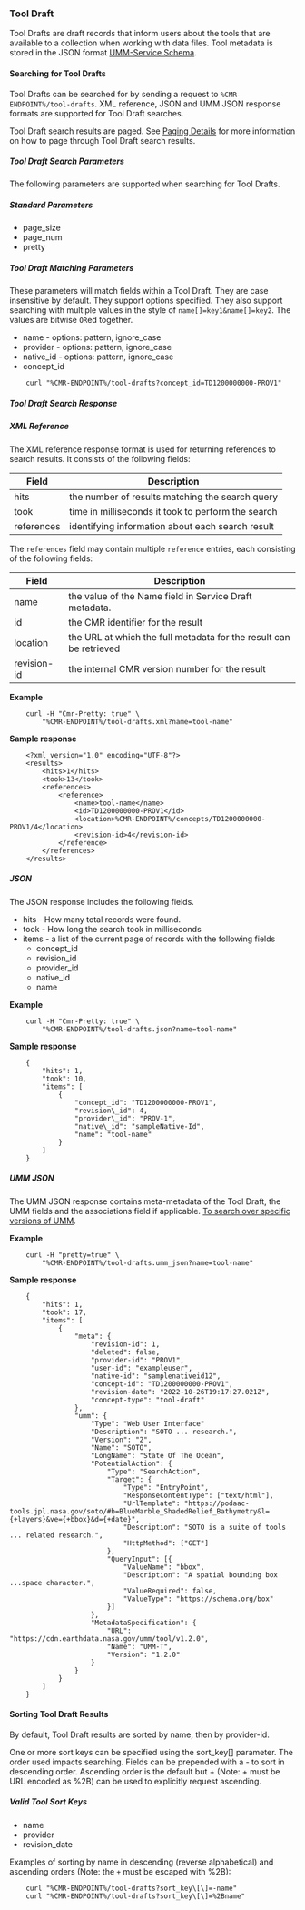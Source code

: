 ### <a name="tool-draft"></a> Tool Draft

Tool Drafts are draft records that inform users about the tools that are available to a collection when working with data files. Tool metadata is stored in the JSON format [UMM-Service Schema](https://git.earthdata.nasa.gov/projects/EMFD/repos/unified-metadata-model/browse/tool).

#### <a name="searching-for-tool-drafts"></a> Searching for Tool Drafts

Tool Drafts can be searched for by sending a request to `%CMR-ENDPOINT%/tool-drafts`. XML reference, JSON and UMM JSON response formats are supported for Tool Draft searches.

Tool Draft search results are paged. See [Paging Details](#paging-details) for more information on how to page through Tool Draft search results.

##### <a name="tool-draft-search-params"></a> Tool Draft Search Parameters

The following parameters are supported when searching for Tool Drafts.

##### Standard Parameters

* page\_size
* page\_num
* pretty

##### Tool Draft Matching Parameters

These parameters will match fields within a Tool Draft. They are case insensitive by default. They support options specified. They also support searching with multiple values in the style of `name[]=key1&name[]=key2`. The values are bitwise `OR`ed together.

* name - options: pattern, ignore\_case
* provider - options: pattern, ignore\_case
* native\_id - options: pattern, ignore\_case
* concept\_id

```
    curl "%CMR-ENDPOINT%/tool-drafts?concept_id=TD1200000000-PROV1"
```

##### <a name="tool-draft-search-response"></a> Tool Draft Search Response

##### XML Reference

The XML reference response format is used for returning references to search results. It consists of the following fields:

| Field      | Description                                        |
| ---------- | -------------------------------------------------- |
| hits       | the number of results matching the search query    |
| took       | time in milliseconds it took to perform the search |
| references | identifying information about each search result   |

The `references` field may contain multiple `reference` entries, each consisting of the following fields:

| Field       | Description                                                        |
| ----------- | ------------------------------------------------------------------ |
| name        | the value of the Name field in Service Draft metadata.      |
| id          | the CMR identifier for the result                                  |
| location    | the URL at which the full metadata for the result can be retrieved |
| revision-id | the internal CMR version number for the result                     |

__Example__

```
    curl -H "Cmr-Pretty: true" \
        "%CMR-ENDPOINT%/tool-drafts.xml?name=tool-name"
```

__Sample response__

```
    <?xml version="1.0" encoding="UTF-8"?>
    <results>
        <hits>1</hits>
        <took>13</took>
        <references>
            <reference>
                <name>tool-name</name>
                <id>TD1200000000-PROV1</id>
                <location>%CMR-ENDPOINT%/concepts/TD1200000000-PROV1/4</location>
                <revision-id>4</revision-id>
            </reference>
        </references>
    </results>
```

##### JSON

The JSON response includes the following fields.

* hits - How many total records were found.
* took - How long the search took in milliseconds
* items - a list of the current page of records with the following fields
  * concept\_id
  * revision\_id
  * provider\_id
  * native\_id
  * name

__Example__

```
    curl -H "Cmr-Pretty: true" \
        "%CMR-ENDPOINT%/tool-drafts.json?name=tool-name"
```

__Sample response__

```
    {
        "hits": 1,
        "took": 10,
        "items": [
            {
                "concept_id": "TD1200000000-PROV1",
                "revision\_id": 4,
                "provider\_id": "PROV-1",
                "native\_id": "sampleNative-Id",
                "name": "tool-name"
            }
        ]
    }
```

##### UMM JSON

The UMM JSON response contains meta-metadata of the Tool Draft, the UMM fields and the associations field if applicable. [To search over specific versions of UMM](#umm-json). 

__Example__

```
    curl -H "pretty=true" \
        "%CMR-ENDPOINT%/tool-drafts.umm_json?name=tool-name"
```

__Sample response__

```
    {
        "hits": 1,
        "took": 17,
        "items": [
            {
                "meta": {
                    "revision-id": 1,
                    "deleted": false,
                    "provider-id": "PROV1",
                    "user-id": "exampleuser",
                    "native-id": "samplenativeid12",
                    "concept-id": "TD1200000000-PROV1",
                    "revision-date": "2022-10-26T19:17:27.021Z",
                    "concept-type": "tool-draft"
                },
                "umm": {
                    "Type": "Web User Interface"
                    "Description": "SOTO ... research.",
                    "Version": "2",
                    "Name": "SOTO",
                    "LongName": "State Of The Ocean",
                    "PotentialAction": {
                        "Type": "SearchAction",
                        "Target": {
                            "Type": "EntryPoint",
                            "ResponseContentType": ["text/html"],
                            "UrlTemplate": "https://podaac-tools.jpl.nasa.gov/soto/#b=BlueMarble_ShadedRelief_Bathymetry&l={+layers}&ve={+bbox}&d={+date}",
                            "Description": "SOTO is a suite of tools ... related research.",
                            "HttpMethod": ["GET"]
                        },
                        "QueryInput": [{
                            "ValueName": "bbox",
                            "Description": "A spatial bounding box ...space character.",
                            "ValueRequired": false,
                            "ValueType": "https://schema.org/box"
                        }]
                    },
                    "MetadataSpecification": {
                        "URL": "https://cdn.earthdata.nasa.gov/umm/tool/v1.2.0",
                        "Name": "UMM-T",
                        "Version": "1.2.0"
                    }
                }
            }
        ]
    }
```

#### <a name="sorting-tool-draft-results"></a> Sorting Tool Draft Results

By default, Tool Draft results are sorted by name, then by provider-id.

One or more sort keys can be specified using the sort_key[] parameter. The order used impacts searching. Fields can be prepended with a - to sort in descending order. Ascending order is the default but + (Note: + must be URL encoded as %2B) can be used to explicitly request ascending.

##### Valid Tool Sort Keys

* name
* provider
* revision_date

Examples of sorting by name in descending (reverse alphabetical) and ascending orders (Note: the `+` must be escaped with %2B):

```
    curl "%CMR-ENDPOINT%/tool-drafts?sort_key\[\]=-name"
    curl "%CMR-ENDPOINT%/tool-drafts?sort_key\[\]=%2Bname"
```

